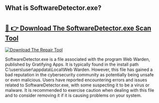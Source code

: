 ## What is SoftwareDetector.exe? 

# <h2><a href="https://exedetect.com/download.php?SoftwareDetector.exe">🔗 👉 Download The SoftwareDetector.exe Scan Tool</a></h2>

[![Download The Repair Tool](https://exedetect.com/download-button.jpg)](https://exedetect.com/download.php?SoftwareDetector.exe)

SoftwareDetector.exe is a file associated with the program Web Warden, published by Gratifying Apps. It is typically found in the install path C:\users\user\appdata\Local\Web Warden. However, this file has gained a bad reputation in the cybersecurity community as potentially being unsafe or even malicious. Users have reported encountering errors and issues related to SoftwareDetector.exe, with some suspecting it to be a virus or malware. It is recommended to exercise caution when dealing with this file and to consider removing it if it is causing problems on your system.